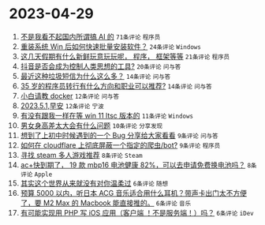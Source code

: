 # 2023-04-29

1. [不是我看不起国内所谓搞 AI 的](https://www.v2ex.com/t/936404) `71条评论` `程序员`
1. [重装系统 Win 后如何快速批量安装软件？](https://www.v2ex.com/t/936376) `24条评论` `Windows`
1. [这几天假期有什么新鲜玩意玩玩呢， 程序， 框架等等](https://www.v2ex.com/t/936379) `21条评论` `程序员`
1. [抖音是否会成为控制人类思想的工具?](https://www.v2ex.com/t/936400) `20条评论` `问与答`
1. [最近这种垃圾短信为什么这么多？](https://www.v2ex.com/t/936391) `14条评论` `问与答`
1. [35 岁的程序员转行有什么方向和职业可以推荐?](https://www.v2ex.com/t/936380) `14条评论` `问与答`
1. [小白请教 docker](https://www.v2ex.com/t/936385) `12条评论` `问与答`
1. [2023.5.1,早安](https://www.v2ex.com/t/936375) `12条评论` `宁波`
1. [有没有跟我一样在等 win 11 ltsc 版本的](https://www.v2ex.com/t/936409) `11条评论` `Windows`
1. [男女身高差太大会有什么问题](https://www.v2ex.com/t/936423) `10条评论` `分享发现`
1. [想到了上初中时候遇到的一个 Bug 分享给大家看看](https://www.v2ex.com/t/936393) `9条评论` `问与答`
1. [如何在 cloudflare 上彻底屏蔽一个指定的爬虫/bot?](https://www.v2ex.com/t/936381) `9条评论` `程序员`
1. [寻找 steam 多人游戏推荐](https://www.v2ex.com/t/936413) `8条评论` `Steam`
1. [ac+快到期了， 19 款 mbp16 电池健康 82%，可以去申请免费换电池吗？](https://www.v2ex.com/t/936390) `8条评论` `Apple`
1. [其实这个世界从来就没有对你温柔过](https://www.v2ex.com/t/936419) `6条评论` `随想`
1. [预算 5000 以内，听日本 ACG 音乐适合用什么耳机？带声卡出门太不方便了，要 M2 Max 的 Macbook 能直接推的。](https://www.v2ex.com/t/936415) `6条评论` `音乐`
1. [有可能实现用 PHP 写 iOS 应用（客户端 ！不是服务端！）吗？](https://www.v2ex.com/t/936394) `6条评论` `iDev`
